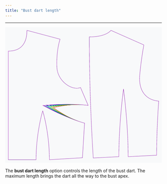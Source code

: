 ```yaml
---
title: "Bust dart length"
---
```


***

![The effect of the bust dart length option on the pattern](sample.png)

The **bust dart length** option controls the length of the bust dart.
The maximum length brings the dart all the way to the bust apex.




